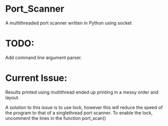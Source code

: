 # Port_Scanner
A multithreaded port scanner written in Python using socket

# TODO:
Add command line argument parser.

# Current Issue:
Results printed using multithread ended up printing in a messy order and layout.

A solution to this issue is to use lock, however this will reduce the speed of the program to that of a singlethread port scanner.
To enable the lock, uncomment the lines in the function port_scan()

